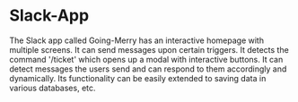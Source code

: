 # Slack-App
The Slack app called Going-Merry has an interactive homepage with multiple screens. It can send messages upon certain triggers. It detects the command '/ticket' which opens up a modal with interactive buttons. It can detect messages the users send and can respond to them accordingly and dynamically. Its functionality can be easily extended to saving data in various databases, etc.

